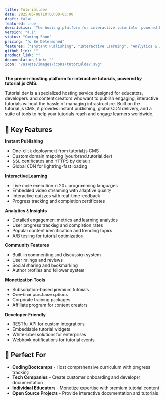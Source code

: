 ```yaml
---
title: Tutorial.dev
date: 2025-06-08T10:00:00-05:00
draft: false
featured: true
description: "The hosting platform for interactive tutorials, powered by tutorial.js CMS."
version: "0.1"
status: "Coming Soon"
pricing: "To Be Determined"
features: ["Instant Publishing", "Interactive Learning", "Analytics & Insights", "Developer-Friendly"]
github_link: ""
product_link: ""
documentation_link: ""
icon: "/assets/images/icons/tutorialdev.svg"
---
```


**The premier hosting platform for interactive tutorials, powered by tutorial.js CMS.**

Tutorial.dev is a specialized hosting service designed for educators, developers, and content creators who want to publish engaging, interactive tutorials without the hassle of managing infrastructure. Built on the tutorial.js CMS, it provides instant publishing, global CDN delivery, and a suite of tools to help your tutorials reach and engage learners worldwide.

## 🚀 Key Features

**Instant Publishing**
- One-click deployment from tutorial.js CMS
- Custom domain mapping (yourbrand.tutorial.dev)
- SSL certificates and HTTPS by default
- Global CDN for lightning-fast loading

**Interactive Learning**
- Live code execution in 20+ programming languages
- Embedded video streaming with adaptive quality
- Interactive quizzes with real-time feedback
- Progress tracking and completion certificates

**Analytics & Insights**
- Detailed engagement metrics and learning analytics
- User progress tracking and completion rates
- Popular content identification and trending topics
- A/B testing for tutorial optimization

**Community Features**
- Built-in commenting and discussion system
- User ratings and reviews
- Social sharing and bookmarking
- Author profiles and follower system

**Monetization Tools**
- Subscription-based premium tutorials
- One-time purchase options
- Corporate training packages
- Affiliate program for content creators

**Developer-Friendly**
- RESTful API for custom integrations
- Embeddable tutorial widgets
- White-label solutions for enterprises
- Webhook notifications for tutorial events

## 💼 Perfect For
- **Coding Bootcamps** - Host comprehensive curriculum with progress tracking
- **Tech Companies** - Create customer onboarding and developer documentation
- **Individual Educators** - Monetize expertise with premium tutorial content
- **Open Source Projects** - Provide interactive documentation and tutorials

